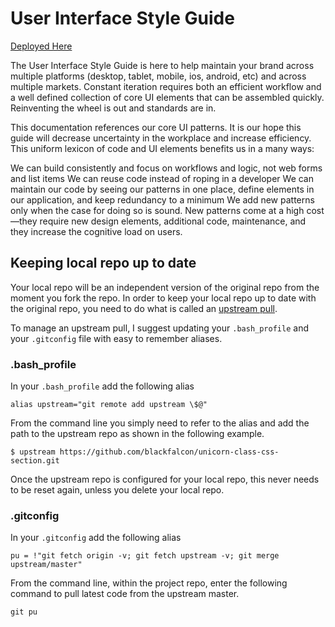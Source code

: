 # User Interface Style Guide

[Deployed Here](http://protected-citadel-1295.herokuapp.com/)

The User Interface Style Guide is here to help maintain your brand across multiple platforms (desktop, tablet, mobile, ios, android, etc) and across multiple markets. Constant iteration requires both an efficient workflow and a well defined collection of core UI elements that can be assembled quickly. Reinventing the wheel is out and standards are in.

This documentation references our core UI patterns. It is our hope this guide will decrease uncertainty in the workplace and increase efficiency. This uniform lexicon of code and UI elements benefits us in a many ways:

We can build consistently and focus on workflows and logic, not web forms and list items
We can reuse code instead of roping in a developer
We can maintain our code by seeing our patterns in one place, define elements in our application, and keep redundancy to a minimum
We add new patterns only when the case for doing so is sound. New patterns come at a high cost—they require new design elements, additional code, maintenance, and they increase the cognitive load on users.


## Keeping local repo up to date
Your local repo will be an independent version of the original repo from the moment you fork the repo. In order to keep your local repo up to date with the original repo, you need to do what is called an [upstream pull][3].

To manage an upstream pull, I suggest updating your `.bash_profile` and your `.gitconfig` file with easy to remember aliases. 

### .bash_profile

In your `.bash_profile` add the following alias

```
alias upstream="git remote add upstream \$@"
```

From the command line you simply need to refer to the alias and add the path to the upstream repo as shown in the following example.

```
$ upstream https://github.com/blackfalcon/unicorn-class-css-section.git
```

Once the upstream repo is configured for your local repo, this never needs to be reset again, unless you delete your local repo. 

### .gitconfig
In your `.gitconfig` add the following alias

```
pu = !"git fetch origin -v; git fetch upstream -v; git merge upstream/master"
```

From the command line, within the project repo, enter the following command to pull latest code from the upstream master.

```
git pu 
```




[1]:https://help.github.com/articles/fork-a-repo
[2]:https://help.github.com/articles/fork-a-repo#step-2-clone-your-fork
[3]:https://help.github.com/articles/syncing-a-fork

